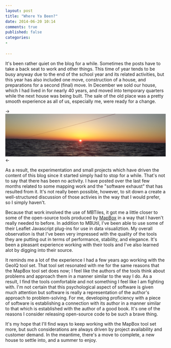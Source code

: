 ```yaml
---
layout: post
title: "Where Ya Been?"
date: 2014-06-20 10:14
comments: true
published: false
categories: 
- 
 
---
```

It's been rather quiet on the blog for a while. Sometimes the posts have to take a back seat to work and other things. This time of year tends to be busy anyway due to the end of the school year and its related activities, but this year has also included one move, construction of a house, and preparations for a second (final) move. In December we sold our house, which I had lived in for nearly 40 years, and moved into temporary quarters while the next house was being built. The sale of the old place was a pretty smooth experience as all of us, especially me, were ready for a change.

-> <img src="/images/posts/sunrise_crop_small.jpg" /> <-

As a result, the experimentation and small projects which have driven the content of this blog since it started simply had to stop for a while. That's not to say that there has been no activity. I have posted over the last few months related to some mapping work and the "software exhaust" that has resulted from it. It's not really been possible, however, to sit down a create a well-structured discussion of those activies in the way that I would prefer, so I simply haven't.

Because that work involved the use of MBTiles, it got me a little closer to some of the open-source tools produced by [MapBox](http://mapbox.com) in a way that I haven't really needed to before. In addition to MBUtil, I've been able to use some of their Leaflet Javascript plug-ins for use in data visualiztion. My overall observation is that I've been very impressed with the quality of the tools they are putting out in terms of performance, stability, and elegance. It's been a pleasant experience working with their tools and I've also learned alot by digging into their source. 

It reminds me a lot of the experience I had a few years ago working with the GeoIQ tool set. That tool set resonated with me for the same reasons that the MapBox tool set does now; I feel like the authors of the tools think about problems and approach them in a manner similar to the way I do. As a result, I find the tools comfortable and not something I feel like I am fighting with. I'm not certain that this psychological aspect of software is given much attention but software is really a representation of the author's approach to problem-solving. For me, developing proficiency with a piece of software is establishing a connection with its author in a manner similar to that which is established with the author of a good book. It's one of the reasons I consider releasing open-source code to be such a brave thing.

It's my hope that I'll find ways to keep working with the MapBox tool set more, but such considerations are always driven by project availability and customer demand. In the meantime, there's a move to complete, a new house to settle into, and a summer to enjoy.